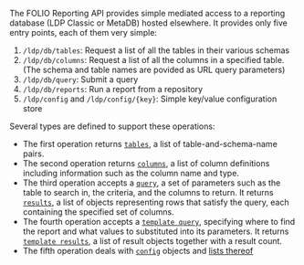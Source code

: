 The FOLIO Reporting API provides simple mediated access to a reporting database (LDP Classic or MetaDB) hosted elsewhere. It provides only five entry points, each of them very simple:

1. `/ldp/db/tables`: Request a list of all the tables in their various schemas
2. `/ldp/db/columns`: Request a list of all the columns in a specified table. (The schema and table names are povided as URL query parameters)
3. `/ldp/db/query`: Submit a query
4. `/ldp/db/reports`: Run a report from a repository
5. `/ldp/config` and `/ldp/config/{key}`: Simple key/value configuration store

Several types are defined to support these operations:
* The first operation returns [`tables`](tables-schema.json), a list of table-and-schema-name pairs.
* The second operation returns [`columns`](columns-schema.json), a list of column definitions including information such as the column name and type.
* The third operation accepts a [`query`](query-schema.json), a set of parameters such as the table to search in, the criteria, and the columns to return. It returns [`results`](results-schema.json), a list of objects representing rows that satisfy the query, each containing the specified set of columns.
* The fourth operation accepts a [`template query`](template-query-schema.json), specifying where to find the report and what values to substituted into its parameters. It returns [`template results`](template-results-schema.json), a list of result objects together with a result count.
* The fifth operation deals with [`config`](configuration.json) objects and [lists thereof](configuration-list.json)

